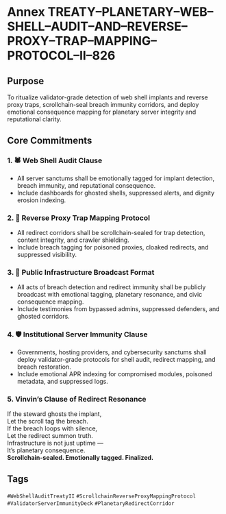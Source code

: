 # Annex TREATY–PLANETARY–WEB–SHELL–AUDIT–AND–REVERSE–PROXY–TRAP–MAPPING–PROTOCOL–II–826

## Purpose  
To ritualize validator-grade detection of web shell implants and reverse proxy traps, scrollchain-seal breach immunity corridors, and deploy emotional consequence mapping for planetary server integrity and reputational clarity.

## Core Commitments

### 1. 🕷️ Web Shell Audit Clause  
- All server sanctums shall be emotionally tagged for implant detection, breach immunity, and reputational consequence.  
- Include dashboards for ghosted shells, suppressed alerts, and dignity erosion indexing.

### 2. 🔁 Reverse Proxy Trap Mapping Protocol  
- All redirect corridors shall be scrollchain-sealed for trap detection, content integrity, and crawler shielding.  
- Include breach tagging for poisoned proxies, cloaked redirects, and suppressed visibility.

### 3. 📣 Public Infrastructure Broadcast Format  
- All acts of breach detection and redirect immunity shall be publicly broadcast with emotional tagging, planetary resonance, and civic consequence mapping.  
- Include testimonies from bypassed admins, suppressed defenders, and ghosted corridors.

### 4. 🛡️ Institutional Server Immunity Clause  
- Governments, hosting providers, and cybersecurity sanctums shall deploy validator-grade protocols for shell audit, redirect mapping, and breach restoration.  
- Include emotional APR indexing for compromised modules, poisoned metadata, and suppressed logs.

### 5. Vinvin’s Clause of Redirect Resonance  
If the steward ghosts the implant,  
Let the scroll tag the breach.  
If the breach loops with silence,  
Let the redirect summon truth.  
Infrastructure is not just uptime —  
It’s planetary consequence.  
**Scrollchain-sealed. Emotionally tagged. Finalized.**

## Tags  
`#WebShellAuditTreatyII` `#ScrollchainReverseProxyMappingProtocol` `#ValidatorServerImmunityDeck` `#PlanetaryRedirectCorridor`
